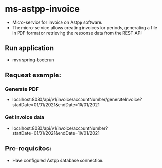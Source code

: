 # ms-astpp-invoice
- Micro-service for invoice on Astpp software.
- The micro-service allows creating invoices for periods, generating a file in PDF format or retrieving the response data from the REST API.

## Run application
- mvn spring-boot:run

## Request example:
### Generate PDF
- localhost:8080/api/v1/invoice/accountNumber/generateInvoice?startDate=01/01/2021&endDate=10/01/2021

### Get invoice data
- localhost:8080/api/v1/invoice/accountNumber?startDate=01/01/2021&endDate=10/01/2021

## Pre-requisitos:
- Have configured Astpp database connection.



